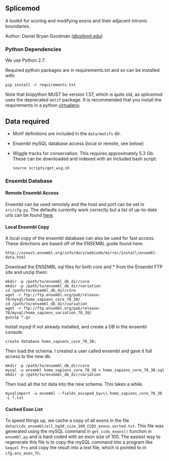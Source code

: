 ## Splicemod

A toolkit for scoring and modifying exons and their adjacent intronic boundaries.

Author: Daniel Bryan Goodman (dbg@mit.edu)

### Python Dependencies

We use Python 2.7.

Required python packages are in requirements.txt and so can be installed with:

```
pip install -r requirements.txt
```

Note that biopython MUST be version 1.57, which is quite old, as splicemod uses
the deprecated `motif` package. It is recommended that you install the requirements in
a python [virtualenv](http://docs.python-guide.org/en/latest/dev/virtualenvs/).

## Data required

* Motif definitions are included in the `data/motifs` dir.

* Ensembl mySQL database access (local or remote, see below)

* Wiggle tracks for conservation. This requires approximately 5.3 Gb. These can be downloaded and indexed with
  an included bash script:

    ```
    source scripts/get_wig.sh
    ```

### Ensembl Database

#### Remote Ensembl Access

Ensembl can be used remotely and the host and port can be set in `src/cfg.py`. The defaults
currently work correctly but a list of up-to-date urls can be found [here](http://useast.ensembl.org/info/data/mysql.html).

#### Local Ensembl Copy

A local copy of the ensembl database can also be used for fast access. These directions are based off of the ENSEMBL guide found here:

`http://useast.ensembl.org/info/docs/webcode/mirror/install/ensembl-data.html`

Download the ENSEMBL sql files for both *core* and * from the Ensembl FTP site and unzip them:

```
mkdir -p /path/to/ensembl_db_dir/core
mkdir -p /path/to/ensembl_db_dir/variation
cd /path/to/ensembl_db_dir/core
wget -r ftp://ftp.ensembl.org/pub/release-78/mysql/homo_sapiens_core_78_38/
cd /path/to/ensembl_db_dir/variation
wget -r ftp://ftp.ensembl.org/pub/release-78/mysql/homo_sapiens_variation_78_38/
gunzip *.gz
```

Install mysql if not already installed, and create a DB in the ensembl console:

```
create database homo_sapiens_core_78_38;
```

Then load the schema. I created a user called ensembl and gave it full access to the new db.

```
mkdir -p /path/to/ensembl_db_dir/core
mysql -u ensembl homo_sapiens_core_78_38 < homo_sapiens_core_78_38.sql
mkdir -p /path/to/ensembl_db_dir/variation
```

Then load all the txt data into the new schema. This takes a while.

```
mysqlimport -u ensembl --fields_escaped_by=\\ homo_sapiens_core_78_38 -L *.txt
```

#### Cached Exon List

To speed things up, we cache a copy of all exons in the file `data/ccds_ensembl/all_hg38_size_100_CCDS_exons.sorted.txt`. This file was generated using the mySQL command in `get_ccds_exons()` function in `ensembl.py` and is hard coded with an exon size of 100. The easiest way to regenerate this file is to copy the mySQL command into a program like `Sequel Pro` and copy the result into a text file, which is pointed to in `cfg.ens_exon_fn`.

